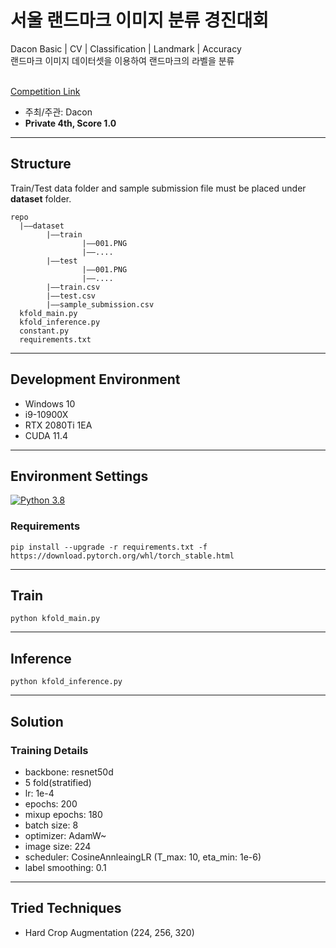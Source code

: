 # 서울 랜드마크 이미지 분류 경진대회
Dacon Basic | CV | Classification | Landmark | Accuracy<br>
랜드마크 이미지 데이터셋을 이용하여 랜드마크의 라벨을 분류

<br>[Competition Link](https://dacon.io/competitions/official/235957/overview/description)
* 주최/주관: Dacon
* **Private 4th, Score 1.0**
***
## Structure
Train/Test data folder and sample submission file must be placed under **dataset** folder.
```
repo
  |——dataset
        |——train
                |——001.PNG
                |——....
        |——test
                |——001.PNG
                |——....
        |——train.csv
        |——test.csv
        |——sample_submission.csv
  kfold_main.py
  kfold_inference.py
  constant.py
  requirements.txt
```
***
## Development Environment
* Windows 10
* i9-10900X
* RTX 2080Ti 1EA
* CUDA 11.4
***
## Environment Settings

[![Python 3.8](https://img.shields.io/badge/python-3.8-blue.svg)](https://www.python.org/downloads/release/python-385/)

### Requirements
```shell
pip install --upgrade -r requirements.txt -f https://download.pytorch.org/whl/torch_stable.html
```
***
## Train
```shell
python kfold_main.py
```
***
## Inference
```shell
python kfold_inference.py
```
***
## Solution
### Training Details
* backbone: resnet50d
* 5 fold(stratified)
* lr: 1e-4
* epochs: 200
* mixup epochs: 180
* batch size: 8
* optimizer: AdamW~
* image size: 224
* scheduler: CosineAnnleaingLR (T_max: 10, eta_min: 1e-6)
* label smoothing: 0.1
***
## Tried Techniques
* Hard Crop Augmentation (224, 256, 320)